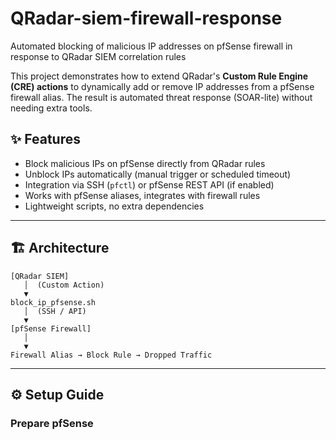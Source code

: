 # QRadar-siem-firewall-response
Automated blocking of malicious IP addresses on pfSense firewall in response to QRadar SIEM correlation rules

This project demonstrates how to extend QRadar's **Custom Rule Engine (CRE) actions** to dynamically add or remove IP addresses from a pfSense firewall alias. The result is automated threat response (SOAR-lite) without needing extra tools.

## ✨ Features
- Block malicious IPs on pfSense directly from QRadar rules  
- Unblock IPs automatically (manual trigger or scheduled timeout)  
- Integration via SSH (`pfctl`) or pfSense REST API (if enabled)  
- Works with pfSense aliases, integrates with firewall rules  
- Lightweight scripts, no extra dependencies  

---

## 🏗️ Architecture
```text
[QRadar SIEM]
   │  (Custom Action)
   ▼
block_ip_pfsense.sh
   │  (SSH / API)
   ▼
[pfSense Firewall]
   │
   ▼
Firewall Alias → Block Rule → Dropped Traffic

```

---

## ⚙️ Setup Guide

### Prepare pfSense
